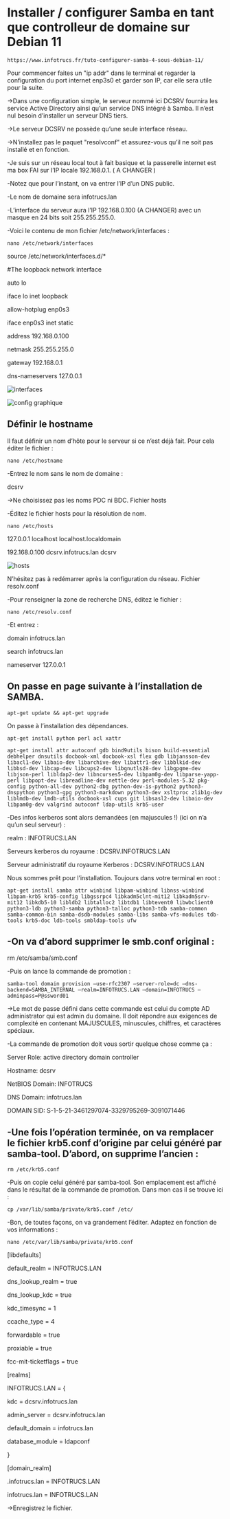 # Installer / configurer Samba en tant que controlleur de domaine sur Debian 11
```
https://www.infotrucs.fr/tuto-configurer-samba-4-sous-debian-11/
```
Pour commencer faites un "ip addr" dans le terminal et regarder 
la configuration du port internet enp3s0 et garder son IP, car elle sera utile pour la suite.

->Dans une configuration simple, le serveur nommé ici DCSRV fournira les service Active Directory ainsi qu’un service DNS intégré à Samba. Il n’est nul besoin d’installer un serveur DNS tiers. 

->Le serveur DCSRV ne possède qu’une seule interface réseau.

->N’installez pas le paquet "resolvconf" et assurez-vous qu’il ne soit pas installé et en fonction.


-Je suis sur un réseau local tout à fait basique et la passerelle internet est ma box 
FAI sur l’IP locale 192.168.0.1. ( A CHANGER )

-Notez que pour l’instant, on va entrer l’IP d’un DNS public. 

-Le nom de domaine sera infotrucs.lan

-L’interface du serveur aura l’IP 192.168.0.100 (A CHANGER) avec un masque en 24 bits soit 255.255.255.0.

-Voici le contenu de mon fichier /etc/network/interfaces :
```
nano /etc/network/interfaces
```
source /etc/network/interfaces.d/*

#The loopback network interface

auto lo

iface lo inet loopback

allow-hotplug enp0s3

iface enp0s3 inet static

address 192.168.0.100

netmask 255.255.255.0

gateway 192.168.0.1

dns-nameservers 127.0.0.1

![interfaces](https://github.com/nokoyy/glpi/assets/135959386/b5748323-be15-4bd4-a783-e501a231a961)

![config graphique](https://github.com/nokoyy/glpi/assets/135959386/65c72bde-2515-43fc-b6e3-7af79a4ed512)

## Définir le hostname

Il faut définir un nom d’hôte pour le serveur si ce n’est déjà fait. Pour cela éditer le fichier :
```
nano /etc/hostname
```
-Entrez le nom sans le nom de domaine :

dcsrv

->Ne choisissez pas les noms PDC ni BDC.
Fichier hosts

-Éditez le fichier hosts pour la résolution de nom.
```
nano /etc/hosts
```
127.0.0.1 localhost localhost.localdomain

192.168.0.100 dcsrv.infotrucs.lan dcsrv

![hosts](https://github.com/nokoyy/glpi/assets/135959386/49fa7ff1-322e-40f9-9193-4220b8969af7)

N’hésitez pas à redémarrer après la configuration du réseau.
Fichier resolv.conf

-Pour renseigner la zone de recherche DNS, éditez le fichier :
```
nano /etc/resolv.conf
```
-Et entrez :

domain infotrucs.lan

search infotrucs.lan

nameserver 127.0.0.1

## On passe en page suivante à l’installation de SAMBA.

```
apt-get update && apt-get upgrade
```
On passe à l’installation des dépendances.
```
apt-get install python perl acl xattr
```
```
apt-get install attr autoconf gdb bind9utils bison build-essential debhelper dnsutils docbook-xml docbook-xsl flex gdb libjansson-dev libacl1-dev libaio-dev libarchive-dev libattr1-dev libblkid-dev libbsd-dev libcap-dev libcups2-dev libgnutls28-dev libgpgme-dev libjson-perl libldap2-dev libncurses5-dev libpam0g-dev libparse-yapp-perl libpopt-dev libreadline-dev nettle-dev perl-modules-5.32 pkg-config python-all-dev python2-dbg python-dev-is-python2 python3-dnspython python3-gpg python3-markdown python3-dev xsltproc zlib1g-dev liblmdb-dev lmdb-utils docbook-xsl cups git libsasl2-dev libaio-dev libpam0g-dev valgrind autoconf ldap-utils krb5-user
```
-Des infos kerberos sont alors demandées (en majuscules !) (ici on n’a qu’un seul serveur) :

realm : INFOTRUCS.LAN

Serveurs kerberos du royaume : DCSRV.INFOTRUCS.LAN

Serveur administratif du royaume Kerberos : DCSRV.INFOTRUCS.LAN 

Nous sommes prêt pour l’installation. Toujours dans votre terminal en root :
```
apt-get install samba attr winbind libpam-winbind libnss-winbind libpam-krb5 krb5-config libgssrpc4 libkadm5clnt-mit12 libkadm5srv-mit12 libkdb5-10 libldb2 libtalloc2 libtdb1 libtevent0 libwbclient0 python3-ldb python3-samba python3-talloc python3-tdb samba-common samba-common-bin samba-dsdb-modules samba-libs samba-vfs-modules tdb-tools krb5-doc ldb-tools smbldap-tools ufw
```
## -On va d’abord supprimer le smb.conf original :
rm /etc/samba/smb.conf

-Puis on lance la commande de promotion :
```
samba-tool domain provision –use-rfc2307 –server-role=dc –dns-backend=SAMBA_INTERNAL –realm=INFOTRUCS.LAN –domain=INFOTRUCS –adminpass=P@ssword01
```
->Le mot de passe défini dans cette commande est celui du compte AD administrator 
qui est admin du domaine. Il doit répondre aux exigences de complexité en contenant MAJUSCULES, 
minuscules, chiffres, et caractères spéciaux.

-La commande de promotion doit vous sortir quelque chose comme ça :

Server Role: active directory domain controller

Hostname: dcsrv

NetBIOS Domain: INFOTRUCS

DNS Domain: infotrucs.lan

DOMAIN SID: S-1-5-21-3461297074-3329795269-3091071446

## -Une fois l’opération terminée, on va remplacer le fichier krb5.conf d’origine par celui généré par samba-tool. D’abord, on supprime l’ancien :
```
rm /etc/krb5.conf
```
-Puis on copie celui généré par samba-tool. Son emplacement est affiché dans le résultat de la commande de promotion. Dans mon cas il se trouve ici :
```
cp /var/lib/samba/private/krb5.conf /etc/
```
-Bon, de toutes façons, on va grandement l’éditer. Adaptez en fonction de vos informations :
```
nano /etc/var/lib/samba/private/krb5.conf
```
[libdefaults]

default_realm = INFOTRUCS.LAN

dns_lookup_realm = true

dns_lookup_kdc = true

kdc_timesync = 1

ccache_type = 4

forwardable = true

proxiable = true

fcc-mit-ticketflags = true

[realms]

INFOTRUCS.LAN = {

kdc = dcsrv.infotrucs.lan

admin_server = dcsrv.infotrucs.lan

default_domain = infotrucs.lan

database_module = ldapconf

}

[domain_realm]

.infotrucs.lan = INFOTRUCS.LAN

infotrucs.lan = INFOTRUCS.LAN

->Enregistrez le fichier.

